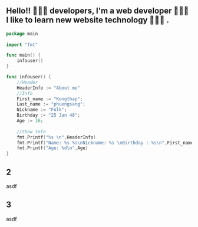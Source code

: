 ## Hello!! 🧑🏻‍💻 developers, I'm a web developer 👨🏻‍💻 I like to learn new website technology 👩🏻‍💻 .
```go
package main
  
import "fmt"

func main() {
    infouser()
}

func infouser() {
	//Header
	HeaderInfo := "About me"
	//Info
	First_name := "Kongthap";
	Last_name := "phuengsang";
	Nickname := "Folk";
	Birthday := "25 Jan 48";
	Age := 16;
	
	//Show Info
	fmt.Printf("%s \n",HeaderInfo)
	fmt.Printf("Name: %s %s\nNickname: %s \nBirthday : %s\n",First_name,Last_name,Nickname,Birthday)
	fmt.Printf("Age: %d\n",Age)
}
```

## 2
asdf

## 3
asdf
